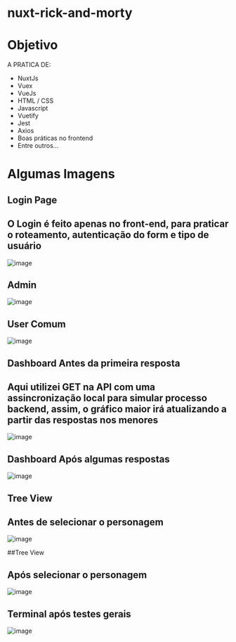 # nuxt-rick-and-morty

# Objetivo

A PRATICA DE:
- NuxtJs
- Vuex
- VueJs
- HTML / CSS
- Javascript
- Vuetify
- Jest
- Axios
- Boas práticas no frontend
- Entre outros...


# Algumas Imagens

## Login Page
## O Login é feito apenas no front-end, para praticar o roteamento, autenticação do form e tipo de usuário
![image](https://user-images.githubusercontent.com/60307596/157251055-dd8d798a-122c-4e5e-aa1e-c4632a4eb1a3.png)

## Admin
![image](https://user-images.githubusercontent.com/60307596/157251141-1fb3f91c-bc9c-4182-86a5-3e3e0f9e14ea.png)

## User Comum
![image](https://user-images.githubusercontent.com/60307596/157251232-48b6e389-d1ad-4da9-8ebf-c24caf065230.png)

## Dashboard Antes da primeira resposta
## Aqui utilizei GET na API com uma assincronização local para simular processo backend, assim, o gráfico maior irá atualizando a partir das respostas nos menores
![image](https://user-images.githubusercontent.com/60307596/157346087-5db56d0f-e3ad-4df6-9901-e3cc648914d0.png)

## Dashboard Após algumas respostas
![image](https://user-images.githubusercontent.com/60307596/157346136-dc819c0d-a024-466e-90e2-ca642653486d.png)

## Tree View
## Antes de selecionar o personagem
![image](https://user-images.githubusercontent.com/60307596/157511046-78d36a98-43a0-485f-a231-b34817a1090b.png)


##Tree View 
## Após selecionar o personagem
![image](https://user-images.githubusercontent.com/60307596/157511470-02abfb8e-a901-4bbe-9609-89912b81d91b.png)

## Terminal após testes gerais
![image](https://user-images.githubusercontent.com/60307596/158440538-b555504d-7478-4af3-9d95-80d0dac6a500.png)


